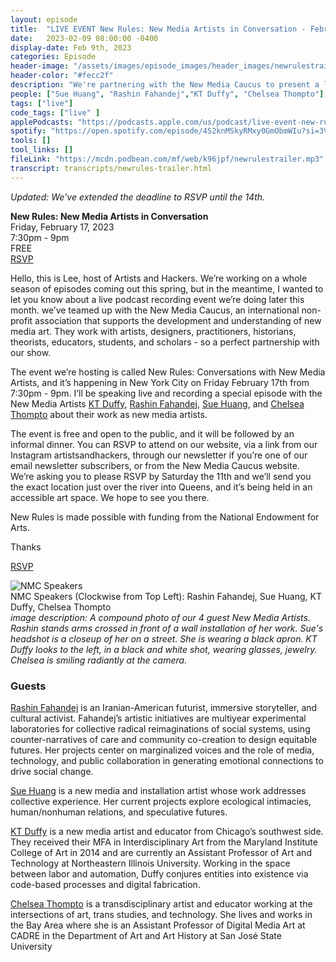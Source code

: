 ```yaml
---
layout: episode
title:  "LIVE EVENT New Rules: New Media Artists in Conversation - February 17"
date:   2023-02-09 08:00:00 -0400
display-date: Feb 9th, 2023
categories: Episode
header-image: "/assets/images/episode_images/header_images/newrulestrailer_header.png"
header-color: "#fecc2f"
description: "We're partnering with the New Media Caucus to present a live recording of New Rules: New Media Artists in Conversation. February 17, 2023 in New York."
people: ["Sue Huang", "Rashin Fahandej","KT Duffy", "Chelsea Thompto"]
tags: ["live"]
code_tags: ["live" ]
applePodcasts: "https://podcasts.apple.com/us/podcast/live-event-new-rules-new-media-artists-in-conversation/id1536778522?i=1000598943284"
spotify: "https://open.spotify.com/episode/4S2knMSkyRMxy0GmObmWIu?si=3VctDdM5QnKD4A5ieo4KBA"
tools: []
tool_links: []
fileLink: "https://mcdn.podbean.com/mf/web/k96jpf/newrulestrailer.mp3"
transcript: transcripts/newrules-trailer.html
---
```


*Updated: We've extended the deadline to RSVP until the 14th.*

**New Rules: New Media Artists in Conversation**  
Friday, February 17, 2023  
7:30pm - 9pm  
FREE  
[RSVP](https://www.eventbrite.com/e/new-rules-conversations-with-new-media-artists-tickets-527470878597)

Hello, this is Lee, host of Artists and Hackers. We’re working on a whole season of episodes coming out this spring, but in the meantime, I wanted to let you know about a live podcast recording event we’re doing later this month. we’ve teamed up with the New Media Caucus, an international non-profit association that supports the development and understanding of new media art. They work with artists, designers, practitioners, historians, theorists, educators, students, and scholars - so a perfect partnership with our show.

The event we’re hosting is called New Rules: Conversations with New Media Artists, and it’s happening in New York City on Friday February 17th from 7:30pm - 9pm. I’ll be speaking live and recording a special episode with the New Media Artists [KT Duffy](https://ktduffyprojects.com/), [Rashin Fahandej](http://www.rashinfahandej.com/), [Sue Huang](http://www.sue-huang.com/), and [Chelsea Thompto](https://chelsea.technology/) about their work as new media artists.

The event is free and open to the public, and it will be followed by an informal dinner. You can RSVP to attend on our website, via a link from our Instagram artistsandhackers, through our newsletter if you’re one of our email newsletter subscribers, or from the New Media Caucus website. We’re asking you to please RSVP by Saturday the 11th and we’ll send you the exact location just over the river into Queens, and it’s being held in an accessible art space. We hope to see you there.

New Rules is made possible with funding from the National Endowment for Arts.

Thanks

[RSVP](https://www.eventbrite.com/e/new-rules-conversations-with-new-media-artists-tickets-527470878597)  

![NMC Speakers]({{site.baseurl}}/assets/images/nmc-speakers.jpg)  
NMC Speakers (Clockwise from Top Left): Rashin Fahandej, Sue Huang, KT Duffy, Chelsea Thompto  
*image description: A compound photo of our 4 guest New Media Artists. Rashin stands arms crossed in front of a wall installation of her work. Sue's headshot is a closeup of her on a street. She is wearing a black apron. KT Duffy looks to the left, in a black and white shot, wearing glasses, jewelry. Chelsea is smiling radiantly at the camera.*

### Guests

<a href="http://www.rashinfahandej.com/" alt="Rashin Fahandej" class="nameTag">Rashin Fahandej</a> is an Iranian-American futurist, immersive storyteller, and cultural activist. Fahandej’s artistic initiatives are multiyear experimental laboratories for collective radical reimaginations of social systems, using counter-narratives of care and community co-creation to design equitable futures. Her projects center on marginalized voices and the role of media, technology, and public collaboration in generating emotional connections to drive social change. 

<a href="http://www.sue-huang.com/" alt="Sue Huang" class="nameTag">Sue Huang</a> is a new media and installation artist whose work addresses collective experience. Her current projects explore ecological intimacies, human/nonhuman relations, and speculative futures. 

<a href="https://ktduffyprojects.com/" alt="KT Duffy" class="nameTag">KT Duffy</a> is a new media artist and educator from Chicago’s southwest side. They received their MFA in Interdisciplinary Art from the Maryland Institute College of Art in 2014 and are currently an Assistant Professor of Art and Technology at Northeastern Illinois University. Working in the space between labor and automation, Duffy conjures entities into existence via code-based processes and digital fabrication.

<a href="https://www.chelseathompto.com/" alt="Chelsea Thompto" class="nameTag">Chelsea Thompto</a> is a transdisciplinary artist and educator working at the intersections of art, trans studies, and technology. She lives and works in the Bay Area where she is an Assistant Professor of Digital Media Art at CADRE in the Department of Art and Art History at San José State University
